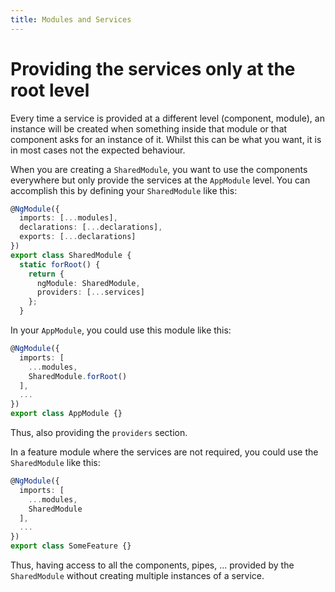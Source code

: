 ```yaml
---
title: Modules and Services
---
```

# Providing the services only at the root level

Every time a service is provided at a different level (component, module), an instance will be created when something inside that module or that component asks for an instance of it. Whilst this can be what you want, it is in most cases not the expected behaviour.

When you are creating a `SharedModule`, you want to use the components everywhere but only provide the services at the `AppModule` level. You can accomplish this by defining your `SharedModule` like this:

```ts
@NgModule({
  imports: [...modules],
  declarations: [...declarations],
  exports: [...declarations]
})
export class SharedModule {
  static forRoot() {
    return {
      ngModule: SharedModule,
      providers: [...services]
    };
  }
```

In your `AppModule`, you could use this module like this:

```ts
@NgModule({
  imports: [
  	...modules,
  	SharedModule.forRoot()
  ],
  ...
})
export class AppModule {}
```

Thus, also providing the `providers` section.

In a feature module where the services are not required, you could use the `SharedModule` like this:

```ts
@NgModule({
  imports: [
  	...modules,
  	SharedModule
  ],
  ...
})
export class SomeFeature {}
```

Thus, having access to all the components, pipes, ... provided by the `SharedModule` without creating multiple instances of a service.
